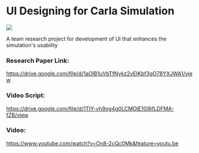 # UI Designing for Carla Simulation
<a href='https://www.linkpicture.com/view.php?img=LPic61420a2db575d899510970'><img src='https://www.linkpicture.com/q/carla.png' type='image'></a>

A team research project for development of UI that enhances the simulation's usability 

### Research Paper Link: 
https://drive.google.com/file/d/1aOlB1uVbTfNykz2vEIKbf3gO78YXJWA1/view 

### Video Script: 
https://drive.google.com/file/d/1TIY-yh9og4g0LCMOlE1G9ifLDFMA-fZB/view

### Video: 
https://www.youtube.com/watch?v=On8-2cQc0Mk&feature=youtu.be

